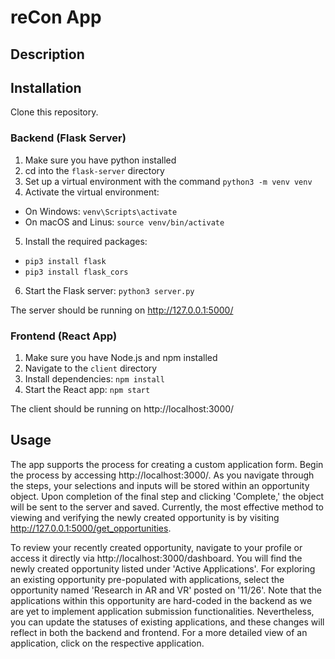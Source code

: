 # reCon App

## Description

## Installation
Clone this repository.

### Backend (Flask Server)
1. Make sure you have python installed
2. cd into the `flask-server` directory
3. Set up a virtual environment with the command `python3 -m venv venv`
4. Activate the virtual environment:
  - On Windows: `venv\Scripts\activate`
  - On macOS and Linus: `source venv/bin/activate`
5. Install the required packages: 
  - `pip3 install flask`
  - `pip3 install flask_cors`
6. Start the Flask server: `python3 server.py`

The server should be running on http://127.0.0.1:5000/

### Frontend (React App)
1. Make sure you have Node.js and npm installed
2. Navigate to the `client` directory
3. Install dependencies: `npm install`
4. Start the React app: `npm start`

The client should be running on http://localhost:3000/

## Usage
The app supports the process for creating a custom application form. Begin the process by accessing http://localhost:3000/. As you navigate through the steps, your selections and inputs will be stored within an opportunity object. Upon completion of the final step and clicking 'Complete,' the object will be sent to the server and saved. Currently, the most effective method to viewing and verifying the newly created opportunity is by visiting http://127.0.0.1:5000/get_opportunities.

To review your recently created opportunity, navigate to your profile or access it directly via http://localhost:3000/dashboard. You will find the newly created opportunity listed under 'Active Applications'. For exploring an existing opportunity pre-populated with applications, select the opportunity named 'Research in AR and VR' posted on '11/26'. Note that the applications within this opportunity are hard-coded in the backend as we are yet to implement application submission functionalities. Nevertheless, you can update the statuses of existing applications, and these changes will reflect in both the backend and frontend. For a more detailed view of an application, click on the respective application.
